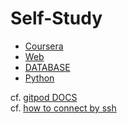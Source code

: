 # Self-Study
* [Coursera](./Coursera)
* [Web](./Web)
* [DATABASE](./DATABASE)
* [Python](.Python)

cf. [gitpod DOCS](https://www.gitpod.io/docs/)<br>
cf. [how to connect by ssh](https://opentutorials.org/module/432/3742)
